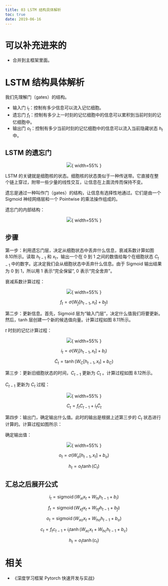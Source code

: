 ```yaml
---
title: 03 LSTM 结构具体解析
toc: true
date: 2019-06-16
---
```

# 可以补充进来的

- 合并到主框架里面。


# LSTM 结构具体解析

我们先理解门（gates）的结构。

- 输入门 $i_t$：控制有多少信息可以流入记忆细胞。
- 遗忘门 $f_t$：控制有多少上一时刻的记忆细胞中的信息可以累积到当前时刻的记忆细胞中。
- 输出门 $o_t$：控制有多少当前时刻的记忆细胞中的信息可以流入当前隐藏状态 $h_t$ 中。


## LSTM 的遗忘门

<center>

![](http://images.iterate.site/blog/image/20190616/8Pzsh7S3LnwT.png?imageslim){ width=55% }

</center>


LSTM 的关键就是细胞核的状态。细胞核的状态类似于一种传送带。它直接在整个链上穿过，附带一些少量的线性交互，让信息在上面流传而保持不变。

遗忘是通过一种叫作门（gates）的结构，让信息有选择性地通过。它们是由一个 Sigmoid 神经网络层和一个 Pointwise 的乘法操作组成的。

遗忘门的内部结构：

<center>

![](http://images.iterate.site/blog/image/20190616/tzdYyXgg5slP.png?imageslim){ width=55% }

</center>

## 步骤

第一步：利用遗忘门层，决定从细胞状态中丢弃什么信息，衰减系数计算如图 8.10所示。读取 $h_{t-1}$ 和 $x_t$，输出一个在 $0$ 到 $1$ 之间的数值给每个在细胞状态 $C_{t-1}$ 中的数字。这决定我们会从细胞状态中丢弃什么信息。由于 Sigmoid 输出结果为 $0$ 到 $1$，所以用 $1$ 表示“完全保留”, $0$ 表示“完全舍弃”。


衰减系数计算过程：

<center>

![](http://images.iterate.site/blog/image/20190616/FfFGf6lYOVxf.png?imageslim){ width=55% }
</center>

$$
f_{t}=\sigma\left(W_{f}\left[h_{t-1}, x_{t}\right]+b_{f}\right)
$$

第二步：更新信息。首先，Sigmoid 层为“输入门层”，决定什么值我们将要更新。然后，tanh 层创建一个新的候选值向量。计算过程如图 8.11所示。

$t$ 时刻的记忆计算过程：

<center>

![](http://images.iterate.site/blog/image/20190616/Wt2h8AGXEtN0.png?imageslim){ width=55% }

</center>


$$
i_{t}=\sigma\left(W_{i}\left[h_{t-1}, x_{t}\right]+b_{i}\right)
$$


$$
\tilde{C}_{t}=\tanh \left(W_{C}\left[h_{t-1}, x_{t}\right]+b_{C}\right)
$$


第三步：更新旧细胞状态的时间，$C_{t-1}$ 更新为 $C_{t}$ 。计算过程如图 8.12所示。

$C_{t-1}$ 更新为 $C_{t}$ 过程：

<center>

![](http://images.iterate.site/blog/image/20190616/a1CjADOAkGrx.png?imageslim){ width=55% }
</center>

$$
C_{t}=f_{t} C_{t-1}+i_{t} \tilde{C}_{t}
$$


第四步：输出门，确定输出什么值。此时的输出是根据上述第三步的 $C_t$ 状态进行计算的。计算过程如图所示：

确定输出值：

<center>

![](http://images.iterate.site/blog/image/20190616/Mgv4LzHrDijY.png?imageslim){ width=55% }
</center>

$$
o_{t}=\sigma\left(W_{o}\left[h_{t-1}, x_{t}\right]+b_{o}\right)
$$


$$
h_{t}=o_{t} \tanh \left(C_{t}\right)
$$



## 汇总之后展开公式


$$
i_{t}=\operatorname{sigmoid}\left(W_{x i} x_{t}+W_{h i} h_{t-1}+b_{i}\right)
$$

$$
f_{t}=\operatorname{sigmoid}\left(W_{x f} x_{t}+W_{h f} h_{t-1}+b_{f}\right)
$$

$$
o_{t}=\operatorname{sigmoid}\left(W_{x o} x_{t}+W_{h o} h_{t-1}+b_{o}\right)
$$

$$
c_{t}=f_{t} c_{t-1}+i_{t} \tanh \left(W_{x c} x_{t}+W_{h c} h_{t-1}+b_{c}\right)
$$


$$
h_{t}=o_{t} \tanh \left(\mathrm{c}_{\mathrm{t}}\right)
$$





# 相关

- 《深度学习框架 Pytorch 快速开发与实战》
